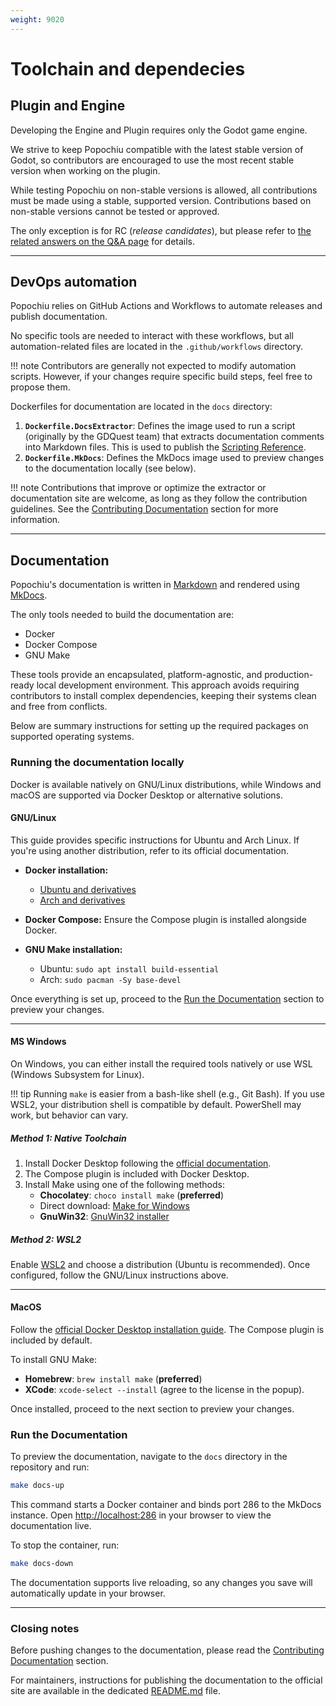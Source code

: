 ```yaml
---
weight: 9020
---
```


# Toolchain and dependecies

## Plugin and Engine

Developing the Engine and Plugin requires only the Godot game engine.

We strive to keep Popochiu compatible with the latest stable version of Godot, so contributors are encouraged to use the most recent stable version when working on the plugin.

While testing Popochiu on non-stable versions is allowed, all contributions must be made using a stable, supported version. Contributions based on non-stable versions cannot be tested or approved.

The only exception is for RC (_release candidates_), but please refer to [the related answers on the Q&A page](../qna/) for details.

---

## DevOps automation

Popochiu relies on GitHub Actions and Workflows to automate releases and publish documentation.

No specific tools are needed to interact with these workflows, but all automation-related files are located in the `.github/workflows` directory.

!!! note
    Contributors are generally not expected to modify automation scripts. However, if your changes require specific build steps, feel free to propose them.

Dockerfiles for documentation are located in the `docs` directory:

1. **`Dockerfile.DocsExtractor`**: Defines the image used to run a script (originally by the GDQuest team) that extracts documentation comments into Markdown files. This is used to publish the [Scripting Reference](../the-engine-handbook/scripting-reference/index).
2. **`Dockerfile.MkDocs`**: Defines the MkDocs image used to preview changes to the documentation locally (see below).

!!! note
    Contributions that improve or optimize the extractor or documentation site are welcome, as long as they follow the contribution guidelines. See the [Contributing Documentation](../contributing-documentation) section for more information.

---

## Documentation

Popochiu's documentation is written in [Markdown](https://www.markdownguide.org) and rendered using [MkDocs](https://www.mkdocs.org).

The only tools needed to build the documentation are:

- Docker
- Docker Compose
- GNU Make

These tools provide an encapsulated, platform-agnostic, and production-ready local development environment. This approach avoids requiring contributors to install complex dependencies, keeping their systems clean and free from conflicts.

Below are summary instructions for setting up the required packages on supported operating systems.

### Running the documentation locally

Docker is available natively on GNU/Linux distributions, while Windows and macOS are supported via Docker Desktop or alternative solutions.

#### GNU/Linux

This guide provides specific instructions for Ubuntu and Arch Linux. If you're using another distribution, refer to its official documentation.

- **Docker installation:**
  - [Ubuntu and derivatives](https://docs.docker.com/engine/install/ubuntu/)
  - [Arch and derivatives](https://wiki.archlinux.org/title/Docker#Installation)

- **Docker Compose:** Ensure the Compose plugin is installed alongside Docker.

- **GNU Make installation:**
  - Ubuntu: `sudo apt install build-essential`
  - Arch: `sudo pacman -Sy base-devel`

Once everything is set up, proceed to the [Run the Documentation](#run-the-documentation) section to preview your changes.

---

#### MS Windows

On Windows, you can either install the required tools natively or use WSL (Windows Subsystem for Linux).

!!! tip
    Running `make` is easier from a bash-like shell (e.g., Git Bash). If you use WSL2, your distribution shell is compatible by default. PowerShell may work, but behavior can vary.

##### Method 1: Native Toolchain

1. Install Docker Desktop following the [official documentation](https://docs.docker.com/desktop/install/windows-install/).
2. The Compose plugin is included with Docker Desktop.
3. Install Make using one of the following methods:
   - **Chocolatey**: `choco install make` (**preferred**)
   - Direct download: [Make for Windows](https://gnuwin32.sourceforge.net/packages/make.htm)
   - **GnuWin32**: [GnuWin32 installer](http://gnuwin32.sourceforge.net/install.html)

##### Method 2: WSL2

Enable [WSL2](https://learn.microsoft.com/en-us/windows/wsl/install-win10) and choose a distribution (Ubuntu is recommended). Once configured, follow the GNU/Linux instructions above.

---

#### MacOS

Follow the [official Docker Desktop installation guide](https://docs.docker.com/desktop/install/mac-install/). The Compose plugin is included by default.

To install GNU Make:

- **Homebrew**: `brew install make` (**preferred**)
- **XCode**: `xcode-select --install` (agree to the license in the popup).

Once installed, proceed to the next section to preview your changes.

### Run the Documentation

To preview the documentation, navigate to the `docs` directory in the repository and run:

```bash
make docs-up
```

This command starts a Docker container and binds port 286 to the MkDocs instance. Open [http://localhost:286](http://localhost:286) in your browser to view the documentation live.

To stop the container, run:

```bash
make docs-down
```

The documentation supports live reloading, so any changes you save will automatically update in your browser.

---

### Closing notes

Before pushing changes to the documentation, please read the [Contributing Documentation](../contributing-documentation) section.

For maintainers, instructions for publishing the documentation to the official site are available in the dedicated [README.md](https://github.com/carenalgas/popochiu/blob/develop/docs/README.md) file.
